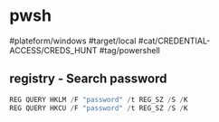 # pwsh

#plateform/windows #target/local #cat/CREDENTIAL-ACCESS/CREDS_HUNT #tag/powershell 


## registry - Search password
```powershell
REG QUERY HKLM /F "password" /t REG_SZ /S /K
REG QUERY HKCU /F "password" /t REG_SZ /S /K
```
